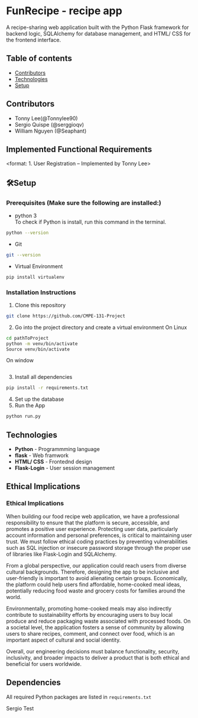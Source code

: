 # FunRecipe - recipe app
A recipe-sharing web application built with the Python Flask framework for backend logic, SQLAlchemy for database management, and HTML/ CSS for the frontend interface.

## Table of contents
* [Contributors](#general-info)
* [Technologies](#technologies)
* [Setup](#setup)

## Contributors
- Tonny Lee(@Tonnylee90)
- Sergio Quispe (@serggioqv)
- William Nguyen (@Seaphant)

## Implemented Functional Requirements
<format: 1. User Registration – Implemented by Tonny Lee>


## 🛠️Setup <Installation Instructions>
### Prerequisites (Make sure the following are installed:)
- python 3  
To check if Python is install, run this command in the terminal.
```bash
python --version
```
- Git
```bash
git --version
```
- Virtual Environment
```bash
pip install virtualenv
```
### Installation Instructions
1. Clone this repository
```bash
git clone https://github.com/CMPE-131-Project
```
2. Go into the project directory and create a virtual environment
On Linux
```bash
cd pathToProject
python -m venv/bin/activate
Source venv/bin/activate
```
On window
```bash
```
3. Install all dependencies
```bash
pip install -r requirements.txt
```
4. Set up the database
5. Run the App
```bash
python run.py
```
## Technologies
- **Python** - Programmming language  
- **flask** - Web framwork  
- **HTML/ CSS** - Frontednd design  
- **Flask-Login** - User session management

## Ethical Implications
### Ethical Implications

When building our food recipe web application, we have a professional responsibility to ensure that the platform is secure, accessible, and promotes a positive user experience. Protecting user data, particularly account information and personal preferences, is critical to maintaining user trust. We must follow ethical coding practices by preventing vulnerabilities such as SQL injection or insecure password storage through the proper use of libraries like Flask-Login and SQLAlchemy.

From a global perspective, our application could reach users from diverse cultural backgrounds. Therefore, designing the app to be inclusive and user-friendly is important to avoid alienating certain groups. Economically, the platform could help users find affordable, home-cooked meal ideas, potentially reducing food waste and grocery costs for families around the world.

Environmentally, promoting home-cooked meals may also indirectly contribute to sustainability efforts by encouraging users to buy local produce and reduce packaging waste associated with processed foods. On a societal level, the application fosters a sense of community by allowing users to share recipes, comment, and connect over food, which is an important aspect of cultural and social identity.

Overall, our engineering decisions must balance functionality, security, inclusivity, and broader impacts to deliver a product that is both ethical and beneficial for users worldwide.

## Dependencies <list all the Python packages that the app needs to run>
All required Python packages are listed in `requirements.txt`

Sergio Test
